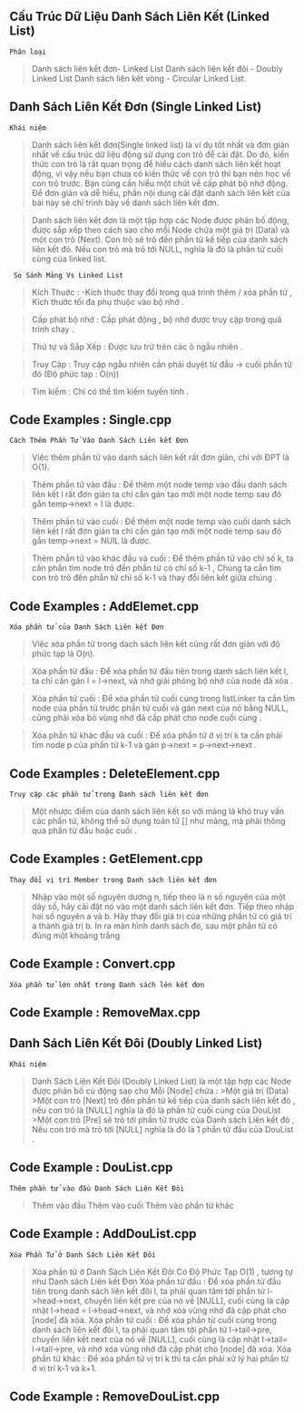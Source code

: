 ## Cấu Trúc Dữ Liệu Danh Sách Liên Kết (Linked List)

` Phân loại `

>Danh sách liên kết đơn- Linked List
>Danh sách liên kết đôi - Doubly Linked List
>Danh sách liên kết vòng - Circular Linked List.

## Danh Sách Liên Kết Đơn (Single Linked List)

` Khái niệm `

>Danh sách liên kết đơn(Single linked list) là ví dụ tốt nhất và đơn giản nhất về cấu trúc dữ liệu động sử dụng con trỏ để cài đặt. Do đó, kiến thức con trỏ là rất quan trọng để hiểu cách danh sách liên kết hoạt động, vì vậy nếu bạn chưa có kiến thức về con trỏ thì bạn nên học về con trỏ trước. Bạn cũng cần hiểu một chút về cấp phát bộ nhớ động. Để đơn giản và dễ hiểu, phần nội dung cài đặt danh sách liên kết của bài này sẽ chỉ trình bày về danh sách liên kết đơn.

>Danh sách liên kết đơn là một tập hợp các Node được phân bố động, được sắp xếp theo cách sao cho mỗi Node chứa một giá trị (Data) và một con trỏ (Next). Con trỏ sẽ trỏ đến phần tử kế tiếp của danh sách liên kết đó. Nếu con trỏ mà trỏ tới NULL, nghĩa là đó là phần tử cuối cùng của linked list.

` So Sánh Mảng Vs Linked List`

>Kích Thuớc : -Kích thuớc thay đổi trong quá trình thêm / xóa phần tử , Kich thước tối đa phụ thuộc vào bộ nhớ .

>Cấp phát bộ nhớ : Cấp phát động , bộ nhớ được truy cập trong quá trình chạy .

>Thứ tự và Sắp Xếp : Được lưu trữ trên các ô ngẫu nhiên .

>Truy Cập : Truy cập ngẫu nhiên cần phải duyệt từ đầu -> cuối phần tử đó (Độ phức tạp : O(n))

>Tìm kiếm : Chỉ có thể tìm kiếm tuyến tính .


## Code Examples : Single.cpp

` Cách Thêm Phần Tử Vào Danh Sách Liên kết Đơn `

>Việc thêm phần tử vào danh sách liên kết rất đơn giản, chỉ với ĐPT là O(1).

>Thêm phần tử vào đầu : Để thêm một node  temp vào đầu danh sách liên kết l rất đơn giản ta chỉ cần gán tạo mới một node temp sau đó gắn temp->next = l là được.

>Thêm phần tử vào cuối : Để thêm một node  temp vào cuối danh sách liên kết l rất đơn giản ta chỉ cần gán tạo mới một node temp sau đó gắn temp->next = NUlL là được.

>Thêm phần tử vào khác đầu và cuối : Để thêm phần tử vào chỉ số k, ta cần phần tìm node trỏ đến phần tử có chỉ số k-1 , Chúng ta cần tìm con trỏ trỏ đến phần tử chỉ số k-1 và thay đổi liên kết giữa chúng .

## Code Examples : AddElemet.cpp


` Xóa phần tử của Danh Sách Liên kết Đơn `

>Việc xóa phần tử trong dach sách liên kết cũng rất đơn giản với độ phức tạp là O(n).

>Xóa phần tử đầu : Để xóa phần tử đầu tiên trong danh sách liên kết l, ta chỉ cần gán l = l->next, và nhớ giải phóng bộ nhớ của node đã xóa .

>Xóa phần tử cuối : Để xóa phần tử cuối cùng trong listLinker ta cần tìm node của phần tử trước phần tử cuối và gán next của nó bằng NULL, cũng phải xóa bỏ vùng nhớ đã cấp phát cho node cuối cùng .

>Xóa phần tử khác đầu và cuối : Để xóa phần tử ở vị trí k ta cần phải tìm node p của phần tử k-1 và gán p->next = p->next->next .


## Code Examples : DeleteElement.cpp

` Truy cập các phần tử trong Danh sách liên kết đơn `

>Một nhược điểm của danh sách liên kết so với mảng là khó truy vấn các phẩn tử, không thể sử dụng toán tử [] như mảng, mà phải thông qua phần tử đầu hoặc cuối .

## Code Examples : GetElement.cpp
               

` Thay đổi vị trí Member trong Danh sách liên kết đơn `

>Nhập vào một số nguyên dương n, tiếp theo là n số nguyên của một dãy số, hãy cài đặt nó vào một danh sách liên kết đơn. Tiếp theo nhập hai số nguyên a và b.
>Hãy thay đổi giá trị của những phần tử có giá trị a thành giá trị b. In ra màn hình danh sách đó, sau một phần tử có đúng một khoảng trắng

## Code Example : Convert.cpp


` Xóa phần tử lớn nhất trong Danh sách lên kết đơn `

## Code Example : RemoveMax.cpp

## Danh Sách Liên Kết Đôi (Doubly Linked List)

` Khái niệm `
>Danh Sách Liên Kết Đôi (Doubly Linked List) là một tập hợp các Node được phân bố củ động sao cho Mỗi [Node] chứa :
    >Một giá trị (Data)
    >Một con trỏ [Next] trỏ đến phần tử kế tiếp của danh sách liên kết đó , nếu con trỏ là [NULL] nghĩa là đó là phần tử cuối cùng của DouList
    >Một con trỏ [Pre] sẽ trỏ tới phần tử trước của Danh sách Liên kết đó , Nếu con trỏ mà trỏ tới [NULL] nghĩa là đó là 1 phần tử đầu của DouList .

## Code Example : DouList.cpp

` Thêm phần tử vào đầu Danh Sách Liên Kết Đôi `
  >Thêm vào đầu 
  >Thêm vào cuối 
  >Thêm vào phần tử khác 

## Code Example : AddDouList.cpp

` Xóa Phần Tử ở Danh Sách Liên Kết Đôi `
>Xóa phần tử ở Danh Sách Liên Kết Đôi Có Độ Phức Tạp O(1) , tương tự như Danh sách Liên kết Đơn
  >Xóa phần tử đầu : Để xóa phần tử đầu tiên trong danh sách liên kết đôi l, ta phải quan tâm tới phần tử l->head->next, chuyển liến kết pre của nó về [NULL], cuối cùng là cập nhật l->head = l->head->next, và nhớ xóa vùng nhớ đã cập phát cho [node] đã xóa.
  >Xóa phần tử cuối : Để xóa phần tử cuối cùng trong danh sách liên kết đôi l, ta phải quan tâm tới phần tử l->tail->pre, chuyển liến kết next của nó về [NULL], cuối cùng là cập nhật l->tail= l->tail->pre, và nhớ xóa vùng nhớ đã cập phát cho [node] đã xóa.
  >Xóa phần tử khác : Để xóa phần tử vị trí k thì ta cần phải xử lý hai phần từ ở vị trí k-1 và k+1.

## Code Example : RemoveDouList.cpp  



